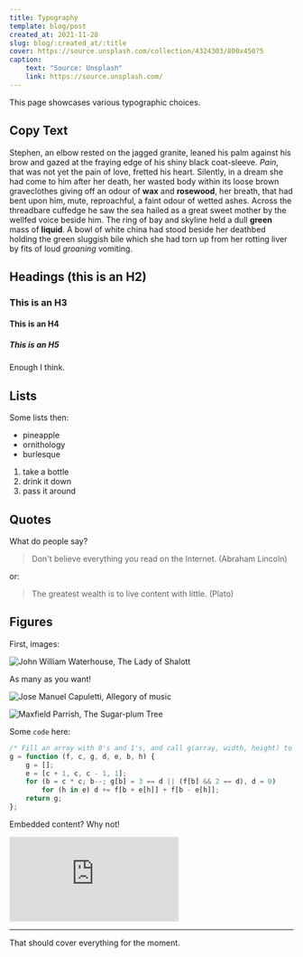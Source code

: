 ```yaml
---
title: Typography
template: blog/post
created_at: 2021-11-28
slug: blog/:created_at/:title
cover: https://source.unsplash.com/collection/4324303/800x450?5
caption:
    text: "Source: Unsplash"
    link: https://source.unsplash.com/
---
```


This page showcases various typographic choices.

## Copy Text

Stephen, an elbow rested on the jagged granite, leaned his palm against his brow and gazed at the fraying edge of his shiny black coat-sleeve. _Pain_, that was not yet the pain of love, fretted his heart. Silently, in a dream she had come to him after her death, her wasted body within its loose brown graveclothes giving off an odour of **wax** and **rosewood**, her breath, that had bent upon him, mute, reproachful, a faint odour of wetted ashes. Across the threadbare cuffedge he saw the sea hailed as a great sweet mother by the wellfed voice beside him. The ring of bay and skyline held a dull **green** mass of **liquid**. A bowl of white china had stood beside her deathbed holding the green sluggish bile which she had torn up from her rotting liver by fits of loud _groaning_ vomiting.

## Headings (this is an H2)

### This is an H3

#### This is an H4

##### This is an H5

Enough I think.

## Lists

Some lists then:

-   pineapple
-   ornithology
-   burlesque

1. take a bottle
2. drink it down
3. pass it around

## Quotes

What do people say?

> Don't believe everything you read on the Internet. (Abraham Lincoln)

or:

> The greatest wealth is to live content with little. (Plato)

## Figures

First, images:

![John William Waterhouse, The Lady of Shalott][pic1]

As many as you want!

![Jose Manuel Capuletti, Allegory of music][pic2]

![Maxfield Parrish, The Sugar-plum Tree][pic3]

Some `code` here:

```js
/* Fill an array with 0's and 1's, and call g(array, width, height) to iterate */
g = function (f, c, g, d, e, b, h) {
    g = [];
    e = [c + 1, c, c - 1, 1];
    for (b = c * c; b--; g[b] = 3 == d || (f[b] && 2 == d), d = 0)
        for (h in e) d += f[b + e[h]] + f[b - e[h]];
    return g;
};
```

Embedded content? Why not!

<iframe src="https://www.youtube.com/embed/b-ypXdiyG54" title="YouTube video player" frameborder="0" allow="accelerometer; autoplay; clipboard-write; encrypted-media; gyroscope; picture-in-picture" allowfullscreen></iframe>

---

That should cover everything for the moment.

[pic1]: https://uploads0.wikiart.org/images/john-william-waterhouse/the-lady-of-shalott-1888.jpg
[pic2]: https://uploads5.wikiart.org/images/jose-manuel-capuletti/allegory-of-music-1946.jpg
[pic3]: https://uploads3.wikiart.org/images/maxfield-parrish/the-sugar-plum-tree-1904.jpg!Large.jpg
